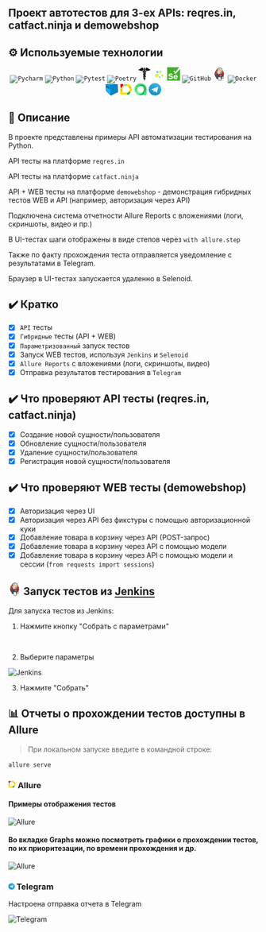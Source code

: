 ## Проект автотестов для 3-ех APIs: reqres.in, catfact.ninja и demowebshop

<!-- Технологии -->

## :gear: Используемые технологии
<p  align="center">
  <code><img width="5%" title="Pycharm" src="https://cdn.jsdelivr.net/gh/devicons/devicon@latest/icons/pycharm/pycharm-original.svg"></code>
  <code><img width="5%" title="Python" src="https://cdn.jsdelivr.net/gh/devicons/devicon@latest/icons/python/python-original.svg"></code>
  <code><img width="5%" title="Pytest" src="https://cdn.jsdelivr.net/gh/devicons/devicon@latest/icons/pytest/pytest-original.svg"></code>
  <code><img width="5%" title="Poetry" src="https://cdn.jsdelivr.net/gh/devicons/devicon@latest/icons/poetry/poetry-original.svg"></code>
  <code><img width="5%" title="Requests" src="images/logo/requests.png"></code>
  <code><img width="5%" title="Selene" src="images/logo/selene.png"></code>
  <code><img width="5%" title="Selenium" src="images/logo/selenium.png"></code>
  <code><img width="5%" title="GitHub" src="https://cdn.jsdelivr.net/gh/devicons/devicon@latest/icons/github/github-original.svg"></code>
  <code><img width="5%" title="Jenkins" src="images/logo/jenkins.png"></code>
  <code><img width="5%" title="Docker" src="https://cdn.jsdelivr.net/gh/devicons/devicon@latest/icons/docker/docker-original.svg"></code>
  <code><img width="5%" title="Selenoid" src="images/logo/selenoid.png"></code>
  <code><img width="5%" title="Allure Report" src="images/logo/allure_report.png"></code>
  <code><img width="5%" title="Allure TestOps" src="images/logo/allure_testops.png"></code>
<!--   <code><img width="5%" title="Jira" src="https://cdn.jsdelivr.net/gh/devicons/devicon@latest/icons/jira/jira-original-wordmark.svg"></code> -->
  <code><img width="5%" title="Telegram" src="images/logo/tg.png"></code>
</p>

## :open_book: Описание
В проекте представлены примеры API автоматизации тестирования на Python.
  
API тесты на платформе `reqres.in`  
  
API тесты на платформе `catfact.ninja`  
  
API + WEB тесты  на платформе `demowebshop` - демонстрация гибридных тестов WEB и API (например, авторизация через API)  
  
Подключена система отчетности Allure Reports с вложениями (логи, скриншоты, видео и пр.)   
  
В UI-тестах шаги отображены в виде степов через `with allure.step`  
  
Также по факту прохождения теста отправляется уведомление с результатами в Telegram.  
  
Браузер в UI-тестах запускается удаленно в Selenoid.  

## :heavy_check_mark: Кратко
- [x] `API` тесты
- [x] `Гибридные` тесты (API + WEB)
- [x] `Параметризованный` запуск тестов
- [x] Запуск WEB тестов, используя `Jenkins` и `Selenoid`
- [x] `Allure Reports` с вложениями (логи, скриншоты, видео)
- [x] Отправка результатов тестирования в `Telegram`

<!-- Тест кейсы -->

## :heavy_check_mark: Что проверяют API тесты (reqres.in, catfact.ninja)

- [x] Создание новой сущности/пользователя
- [x] Обновление сущности/пользователя
- [x] Удаление сущности/пользователя
- [x] Регистрация новой сущности/пользователя

## :heavy_check_mark: Что проверяют WEB тесты (demowebshop)
- [x] Авторизация через UI
- [x] Авторизация через API без фикстуры с помощью авторизационной куки
- [x] Добавление товара в корзину через API (POST-запрос)
- [x] Добавление товара в корзину через API с помощью модели
- [x] Добавление товара в корзину через API с помощью модели и сессии (`from requests import sessions`)

<!-- Jenkins -->

## <img width="5%" title="Jenkins" src="images/logo/jenkins.png"> Запуск тестов из [Jenkins](https://jenkins.autotests.cloud/job/003_t1me0ver_python_reqres_in/)

Для запуска тестов из Jenkins:
1. Нажмите кнопку "Собрать с параметрами"

<p><img src=""/></p>

2. Выберите параметры

<p><img src="" alt="Jenkins"/></p>

3. Нажмите "Собрать"

<!-- Отчеты -->

## :bar_chart: Отчеты о прохождении тестов доступны в Allure

> При локальном запуске введите в командной строке: 
```bash
allure serve 
```

### <img width="3%" title="Allure" src="images/logo/allure_report.png"> Allure

#### Примеры отображения тестов

<img src="" alt="Allure"/>

#### Во вкладке Graphs можно посмотреть графики о прохождении тестов, по их приоритезации, по времени прохождения и др.

<img src="" alt="Allure"/>

### <img width="2.5%" title="Telegram" src="images/logo/tg.png"> Telegram

Настроена отправка отчета в Telegram

<img src="" alt="Telegram"/>
